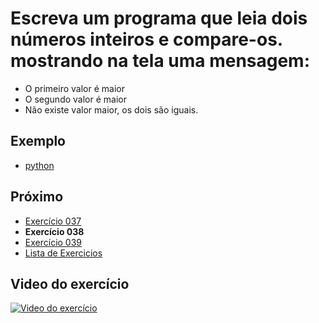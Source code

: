 # Escreva um programa que leia dois números inteiros e compare-os. mostrando na tela uma mensagem:
- O primeiro valor é maior
- O segundo valor é maior
- Não existe valor maior, os dois são iguais.

## Exemplo

- [python](python)

## Próximo

- [Exercício 037](../037)
- **Exercício 038**
- [Exercício 039](../039)
- [Lista de Exercicios](../)

## Video do exercício

[![Video do exercício](https://img.youtube.com/vi/iuPbB9uHczM/maxresdefault.jpg)](https://youtu.be/iuPbB9uHczM)
